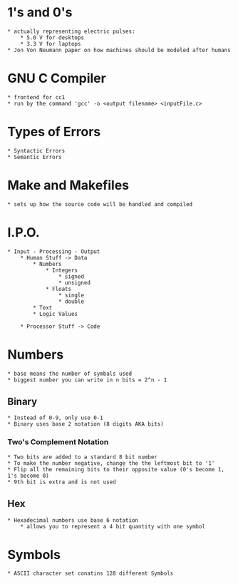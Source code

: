 # 1's and 0's
	* actually representing electric pulses:
		* 5.0 V for desktops
		* 3.3 V for laptops
	* Jon Von Neumann paper on how machines should be modeled after humans

# GNU C Compiler
	* frontend for cc1
	* run by the command 'gcc' -o <output filename> <inputFile.c>

# Types of Errors
	* Syntactic Errors
	* Semantic Errors

# Make and Makefiles
	* sets up how the source code will be handled and compiled

# I.P.O.
	* Input - Processing - Output
		* Human Stuff -> Data
			* Numbers
				* Integers
					* signed
					* unsigned
				* Floats
					* single
					* double
			* Text
			* Logic Values

		* Processor Stuff -> Code

# Numbers
	* base means the number of symbals used
	* biggest number you can write in n bits = 2^n - 1

## Binary
	* Instead of 0-9, only use 0-1
	* Binary uses base 2 notation (8 digits AKA bits)
### Two's Complement Notation
	* Two bits are added to a standard 8 bit number 
	* To make the number negative, change the the leftmost bit to '1'
	* Flip all the remaining bits to their opposite value (0's become 1, 1's become 0)
	* 9th bit is extra and is not used

## Hex
	* Hexadecimal numbers use base 6 notation
		* allows you to represent a 4 bit quantity with one symbol

# Symbols
	* ASCII character set conatins 128 different Symbols